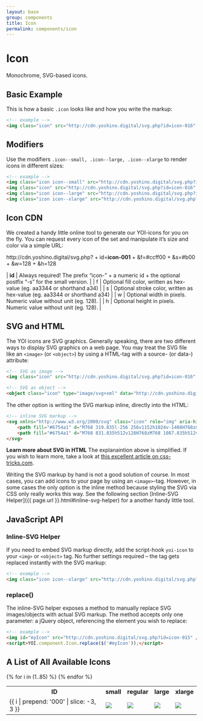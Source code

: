 ```yaml
---
layout: base
group: components
title: Icon
permalink: components/icon
---
```


# Icon

<p class="intro">Monochrome, SVG-based icons.</p>

## Basic Example

This is how a basic `.icon` looks like and how you write the markup:

```html
<!-- example -->
<img class="icon" src="http://cdn.yoshino.digital/svg.php?id=icon-016" />
```
## Modifiers

Use the modifiers `.icon--small, .icon--large, .icon--xlarge` to render icons in different sizes:

```html
<!-- example -->
<img class="icon icon--small" src="http://cdn.yoshino.digital/svg.php?id=icon-016-s" />
<img class="icon" src="http://cdn.yoshino.digital/svg.php?id=icon-016" />
<img class="icon icon--large" src="http://cdn.yoshino.digital/svg.php?id=icon-016" />
<img class="icon icon--xlarge" src="http://cdn.yoshino.digital/svg.php?id=icon-016" />
```

## Icon CDN

We created a handy little online tool to generate our YOI-icons for you on the fly. You can request every icon of the set and manipulate it’s size and color via a simple URL:

<div class="box p-1 fs-2 m-t-3 m-b-4">
    http://cdn.yoshino.digital/svg.php?
    <span class="tc-gray-15">+</span> <span class="tc-gray-12">id=</span><b class="tc-red-12">icon-001</b>
    <span class="tc-gray-15">+</span> <span class="tc-gray-12">&f=</span><span class="tc-red-12">#ccff00</span>
    <span class="tc-gray-15">+</span> <span class="tc-gray-12">&s=</span><span class="tc-red-12">#b00</span>
    <span class="tc-gray-15">+</span> <span class="tc-gray-12">&w=</span><span class="tc-red-12">128</span>
    <span class="tc-gray-15">+</span> <span class="tc-gray-12">&h=</span><span class="tc-red-12">128</span>
</div>

| **id** | Always required! The prefix “icon-” + a numeric id + the optional postfix “-s” for the small version. |
| f      | Optional fill color, written as hex-value (eg. aa3344 or shorthand a34)                               |
| s      | Optional stroke color, written as hex-value (eg. aa3344 or shorthand a34)                             |
| w      | Optional width in pixels. Numeric value without unit (eg. 128).                                       |
| h      | Optional height in pixels. Numeric value without unit (eg. 128).                                      |

## SVG and HTML

The YOI icons are SVG graphics. Generally speaking, there are two different ways to display SVG graphics on a web page. You may treat the SVG file like an `<image>` (or `<object>`) by using a HTML-tag with a source- (or data-) attribute:

```html
<!-- SVG as image -->
<img class="icon" src="http://cdn.yoshino.digital/svg.php?id=icon-016" />

<!-- SVG as object -->
<object class="icon" type="image/svg+xml" data="http://cdn.yoshino.digital/svg.php?id=icon-016">
```

The other option is writing the SVG markup inline, directly into the HTML:

```html
<!-- inline SVG markup -->
<svg xmlns="http://www.w3.org/2000/svg" class="icon" role="img" aria-hidden="true" width="32" height="32" viewBox="0 0 2048 2048">
    <path fill="#6754a1" d="M768 319.835l-256 256v1152h1024v-1408H768zm640 1280H640v-896h256v-256h512v1152z"></path>
    <path fill="#6754a1" d="M768 831.835h512v128H768zM768 1087.835h512v128H768zM768 1343.835h512v128H768z"></path>
</svg>
```

<p class="hint"><b>Learn more about SVG in HTML</b> The explanaintion above is simplified. If you wish to learn more, take a look at <a href="https://css-tricks.com/using-svg/">this excellent article on css-tricks.com</a>.</p>

Writing the SVG markup by hand is not a good solution of course. In most cases, you can add icons to your page by using an `<image>`-tag. However, in some cases the only option is the inline method because styling the SVG via CSS only really works this way. See the following section [Inline-SVG Helper]({{ page.url }}.html#inline-svg-helper) for a another handy little tool.

## JavaScript API

### Inline-SVG Helper

If you need to embed SVG markup directly, add the script-hook `yoi-icon` to your `<img>` or `<object>` tag. No further settings required – the tag gets replaced instantly with the SVG markup:
    
```html
<!-- example -->
<img class="icon icon--xlarge" src="http://cdn.yoshino.digital/svg.php?id=icon-015" yoi-icon />
```

### replace()

The inline-SVG helper exposes a method to manually replace SVG images/objects with actual SVG markup. The method accepts only one parameter: a jQuery object, referencing the element you wish to replace:

```html
<!-- example -->
<img id="myIcon" src="http://cdn.yoshino.digital/svg.php?id=icon-015" />
<script>YOI.component.Icon.replace($('#myIcon'));</script>
```

## A List of All Available Icons

<table>
    <tr>
        <th>ID</th>
        <th>small</th>
        <th>regular</th>
        <th>large</th>
        <th>xlarge</th>
    </tr>
    {% for i in (1..85) %}
        <tr>
            <td>{{ i | prepend: '000' | slice: -3, 3 }}</td>
            <td class="val-m al-c"><img class="icon icon--small m-1" src="http://cdn.yoshino.digital/svg.php?id=icon-{{ i | prepend: '000' | slice: -3, 3 }}-s" /></td>
            <td class="val-m al-c"><img class="icon m-1" src="http://cdn.yoshino.digital/svg.php?id=icon-{{ i | prepend: '000' | slice: -3, 3 }}" /></td>
            <td class="val-m al-c"><img class="icon icon--large icon--x2 m-1" src="http://cdn.yoshino.digital/svg.php?id=icon-{{ i | prepend: '000' | slice: -3, 3 }}" /></td>
            <td class="val-m al-c"><img class="icon icon--xlarge m-1" src="http://cdn.yoshino.digital/svg.php?id=icon-{{ i | prepend: '000' | slice: -3, 3 }}" /></td>
        </tr>
    {% endfor %}
</table>